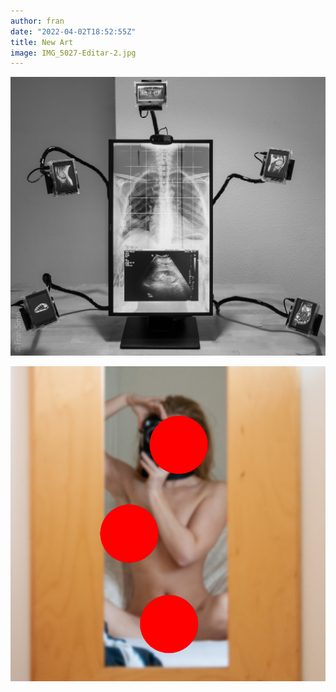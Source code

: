 ```yaml
---
author: fran
date: "2022-04-02T18:52:55Z"
title: New Art
image: IMG_5027-Editar-2.jpg
---
```


[![#Selfie_v2](XT238744.jpg)](/blog/2021/10/26/selfie_v2/)  

[![Shared Folver](IMG_5027-Editar-2.jpg)](/blog/2021/05/21/shared-folder-red-box-v21/)

